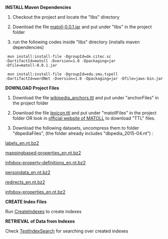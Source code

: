 




<b>INSTALL Maven Dependencies </b>
	
1) Checkout the project and locate the "libs" directory 

2) Download the file <a href="http://bit.ly/1O7BozJ">matoll-0.0.1.jar</a> and put under "libs" in the project folder

3) run the following codes inside "libs" directory (installs maven dependencies)

<code>  mvn install:install-file -DgroupId=de.citec.sc -DartifactId=matoll -Dversion=1.0 -Dpackaging=jar -Dfile=matoll-0.0.1.jar </code>

<code>    mvn install:install-file -DgroupId=edu.smu.tspell -DartifactId=wordNet -Dversion=1.0 -Dpackaging=jar -Dfile=jaws-bin.jar  </code>



<b>DOWNLOAD Project Files </b>

1) Download the file <a href="http://bit.ly/1OV4m76">wikipedia_anchors.ttl</a> and put under "anchorFiles" in the project folder

2) Download the file <a href="http://bit.ly/1I3tGjs">lexicon.ttl</a> and put under "matollFiles" in the project folder OR look in <a href="http://dblexipedia.org/download">official website of MATOLL</a> to download "TTL" files.

3) Download the following datasets, uncompress them to folder "dbpediaFiles", (the folder already includes "dbpedia_2015-04.nt") :


<a href="http://downloads.dbpedia.org/2015-04/core-i18n/en/labels_en.nt.bz2" >labels_en.nt.bz2</a> </p>
<a href="http://downloads.dbpedia.org/2015-04/core-i18n/en/mappingbased-properties_en.nt.bz2">mappingbased-properties_en.nt.bz2</a> </p>
<a href="http://downloads.dbpedia.org/2015-04/core-i18n/en/infobox-property-definitions_en.nt.bz2">infobox-property-definitions_en.nt.bz2</a> </p>
<a href="http://downloads.dbpedia.org/2015-04/core-i18n/en/persondata_en.nt.bz2">persondata_en.nt.bz2</a> </p>
<a href="http://downloads.dbpedia.org/2015-04/core-i18n/en/redirects_en.nt.bz2">redirects_en.nt.bz2</a> </p>
<a href="http://downloads.dbpedia.org/2015-04/core-i18n/en/infobox-properties_en.nt.bz2">infobox-properties_en.nt.bz2</a> </p>



<b>
CREATE Index Files </b>

Run  <a href="https://github.com/ag-sc/DBpediaLinking/blob/master/src/main/java/test/CreateIndexes.java">CreateIndexes</a> to create indexes




<b>
RETRIEVAL of Data from Indexes </b>

Check  <a href="https://github.com/ag-sc/DBpediaLinking/blob/master/src/main/java/test/TestLucene.java">TestIndexSearch</a> for searching over created indexes





